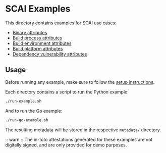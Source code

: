 # SCAI Examples

This directory contains examples for SCAI use cases:

* [Binary attributes](./gcc-helloworld)
* [Build process attributes](./sbom+slsa)
* [Build environment attributes](./hermetic-evidence)
* [Build platform attributes](./secure-boot)
* [Dependency vulnerability attributes](./vuln-scan)

## Usage

Before running any example, make sure to follow the [setup instructions].

Each directory contains a script to run the Python example:

```bash
./run-example.sh
```

And to run the Go example:

```bash
./run-go-example.sh
```

The resulting metadata will be stored in the respective `metadata/` directory.

:: warn :: The in-toto attestations generated for these examples are not
digitally signed, and are only provided for demo purposes.

[setup instructions]: ../docs/usage.md
